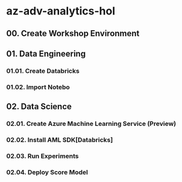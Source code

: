 # az-adv-analytics-hol

## 00. Create Workshop Environment

## 01. Data Engineering

### 01.01. Create Databricks

### 01.02. Import Notebo

## 02. Data Science

### 02.01. Create Azure Machine Learning Service (Preview)

### 02.02. Install AML SDK[Databricks]

### 02.03. Run Experiments

### 02.04. Deploy Score Model


